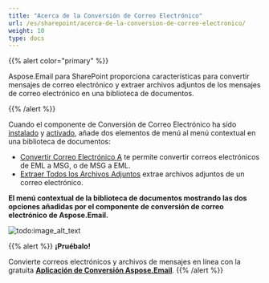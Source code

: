 ```yaml
---
title: "Acerca de la Conversión de Correo Electrónico"
url: /es/sharepoint/acerca-de-la-conversion-de-correo-electronico/
weight: 10
type: docs
---
```



{{% alert color="primary" %}} 

Aspose.Email para SharePoint proporciona características para convertir mensajes de correo electrónico y extraer archivos adjuntos de los mensajes de correo electrónico en una biblioteca de documentos.

{{% /alert %}} 

Cuando el componente de Conversión de Correo Electrónico ha sido [instalado](/email/sharepoint/installing-aspose-email-for-sharepoint/) y [activado](/email/sharepoint/activation-and-de-activation-after-installation/), añade dos elementos de menú al menú contextual en una biblioteca de documentos:

- [Convertir Correo Electrónico A](/email/sharepoint/eml-to-msg-and-msg-to-eml-file-conversion/) te permite convertir correos electrónicos de EML a MSG, o de MSG a EML.
- [Extraer Todos los Archivos Adjuntos](/email/sharepoint/extract-attachments-from-email/) extrae archivos adjuntos de un correo electrónico.

**El menú contextual de la biblioteca de documentos mostrando las dos opciones añadidas por el componente de conversión de correo electrónico de Aspose.Email.** 

![todo:image_alt_text](about-email-conversion_1.png)

{{% alert %}}
**¡Pruébalo!**

Convierte correos electrónicos y archivos de mensajes en línea con la gratuita [**Aplicación de Conversión Aspose.Email**](https://products.aspose.app/email/es/Conversion).
{{% /alert %}}